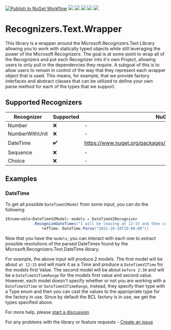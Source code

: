 [![Publish to NuGet Workflow](https://github.com/Handy-Hangout-Studios/Recognizers.Text.Wrapper/actions/workflows/nuget_publish.yml/badge.svg)](https://github.com/Handy-Hangout-Studios/Recognizers.Text.Wrapper/actions/workflows/nuget_publish.yml)
[![](https://tokei.rs/b1/github/Handy-Hangout-Studios/Recognizers.Text.Wrapper?category=code)](https://github.com/Handy-Hangout-Studios/Recognizers.Text.Wrapper)
[![](https://tokei.rs/b1/github/Handy-Hangout-Studios/Recognizers.Text.Wrapper?category=blanks)](https://github.com/Handy-Hangout-Studios/Recognizers.Text.Wrapper)
[![](https://tokei.rs/b1/github/Handy-Hangout-Studios/Recognizers.Text.Wrapper?category=files)](https://github.com/Handy-Hangout-Studios/Recognizers.Text.Wrapper)
[![](https://tokei.rs/b1/github/Handy-Hangout-Studios/Recognizers.Text.Wrapper?category=lines)](https://github.com/Handy-Hangout-Studios/Recognizers.Text.Wrapper)
[![](https://tokei.rs/b1/github/Handy-Hangout-Studios/Recognizers.Text.Wrapper?category=comments)](https://github.com/Handy-Hangout-Studios/Recognizers.Text.Wrapper)
# Recognizers.Text.Wrapper

This library is a wrapper around the Microsoft.Recognizers.Text Library
allowing you to work with statically typed objects while still leveraging the
power of the Microsoft Recognizers. The goal is at some point to wrap all
of the Recognizers and put each Recognizer into it's own Project, allowing 
users to only pull in the dependencies they require. A subgoal of this is to 
allow users to remain in control of the way that they represent each wrapper 
object that is used. This means, for example, that we provide factory 
interfaces and abstract classes that can be utilized to define your own parse 
method for each of the types that we support.

## Supported Recognizers

| **Recognizer** | Supported          | NuGet Link                                                        |
|----------------|--------------------|-------------------------------------------------------------------|
| Number         | :x:                | -                                                                 |
| NumberWithUnit | :x:                | -                                                                 |
| DateTime       | :heavy_check_mark: | https://www.nuget.org/packages/Recognizers.Text.DateTime.Wrapper/ |
| Sequence       | :x:                | -                                                                 |
| Choice         | :x:                | -                                                                 |

## Examples

### DateTime

To get all possible `DateTimeV2Model` from some input, you can do the following
```c#
IEnumerable<DateTimeV2Model> models = DateTimeV2Recognizer
            .RecognizeDateTimes("I will be leaving at 12:15 and then come back before 2:30", 
                refTime: DateTime.Parse("2021-10-10T10:00:00"))
```

Now that you have the `models`, you can interact with each one to extract possible 
resolutions of the parsed DateTimes found by the Microsoft.Recognizers.Text.DateTime
library. 

For example, the above input will produce 2 models. The first model will be about `at 12:15`
and will mark it as a Time and produce a `DateTimeV2Time` for the models first Value. The 
second model will be about `before 2:30` and will be a `DateTimeV2TimeRange` for the models
first value and second value. However, each model doesn't specify whether or not you are
working with a `DateTimeV2Time` or `DateTimeV2TimeRange`, instead, they specify their type
with a Type enum and then you can cast the values to the appropriate type
for the factory in use. Since by default the BCL factory is in use, we get the types
specified above. 

For more help, please [start a discussion](https://github.com/Handy-Hangout-Studios/Recognizers.Text.Wrapper/discussions/new)

For any problems with the library or feature requests - [Create an issue](https://github.com/Handy-Hangout-Studios/Recognizers.Text.Wrapper/issues/new)
